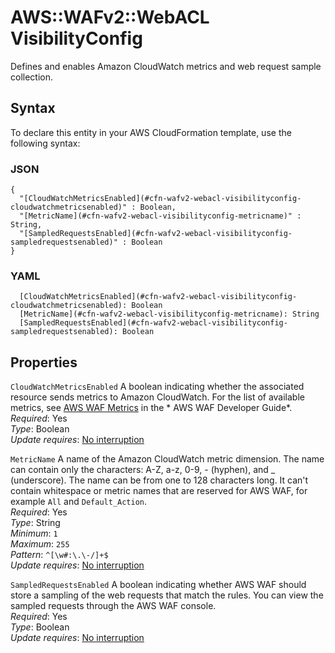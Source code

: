 # AWS::WAFv2::WebACL VisibilityConfig<a name="aws-properties-wafv2-webacl-visibilityconfig"></a>

Defines and enables Amazon CloudWatch metrics and web request sample collection\. 

## Syntax<a name="aws-properties-wafv2-webacl-visibilityconfig-syntax"></a>

To declare this entity in your AWS CloudFormation template, use the following syntax:

### JSON<a name="aws-properties-wafv2-webacl-visibilityconfig-syntax.json"></a>

```
{
  "[CloudWatchMetricsEnabled](#cfn-wafv2-webacl-visibilityconfig-cloudwatchmetricsenabled)" : Boolean,
  "[MetricName](#cfn-wafv2-webacl-visibilityconfig-metricname)" : String,
  "[SampledRequestsEnabled](#cfn-wafv2-webacl-visibilityconfig-sampledrequestsenabled)" : Boolean
}
```

### YAML<a name="aws-properties-wafv2-webacl-visibilityconfig-syntax.yaml"></a>

```
  [CloudWatchMetricsEnabled](#cfn-wafv2-webacl-visibilityconfig-cloudwatchmetricsenabled): Boolean
  [MetricName](#cfn-wafv2-webacl-visibilityconfig-metricname): String
  [SampledRequestsEnabled](#cfn-wafv2-webacl-visibilityconfig-sampledrequestsenabled): Boolean
```

## Properties<a name="aws-properties-wafv2-webacl-visibilityconfig-properties"></a>

`CloudWatchMetricsEnabled`  <a name="cfn-wafv2-webacl-visibilityconfig-cloudwatchmetricsenabled"></a>
A boolean indicating whether the associated resource sends metrics to Amazon CloudWatch\. For the list of available metrics, see [AWS WAF Metrics](https://docs.aws.amazon.com/waf/latest/developerguide/monitoring-cloudwatch.html#waf-metrics) in the * AWS WAF Developer Guide*\.  
*Required*: Yes  
*Type*: Boolean  
*Update requires*: [No interruption](https://docs.aws.amazon.com/AWSCloudFormation/latest/UserGuide/using-cfn-updating-stacks-update-behaviors.html#update-no-interrupt)

`MetricName`  <a name="cfn-wafv2-webacl-visibilityconfig-metricname"></a>
A name of the Amazon CloudWatch metric dimension\. The name can contain only the characters: A\-Z, a\-z, 0\-9, \- \(hyphen\), and \_ \(underscore\)\. The name can be from one to 128 characters long\. It can't contain whitespace or metric names that are reserved for AWS WAF, for example `All` and `Default_Action`\.   
*Required*: Yes  
*Type*: String  
*Minimum*: `1`  
*Maximum*: `255`  
*Pattern*: `^[\w#:\.\-/]+$`  
*Update requires*: [No interruption](https://docs.aws.amazon.com/AWSCloudFormation/latest/UserGuide/using-cfn-updating-stacks-update-behaviors.html#update-no-interrupt)

`SampledRequestsEnabled`  <a name="cfn-wafv2-webacl-visibilityconfig-sampledrequestsenabled"></a>
A boolean indicating whether AWS WAF should store a sampling of the web requests that match the rules\. You can view the sampled requests through the AWS WAF console\.   
*Required*: Yes  
*Type*: Boolean  
*Update requires*: [No interruption](https://docs.aws.amazon.com/AWSCloudFormation/latest/UserGuide/using-cfn-updating-stacks-update-behaviors.html#update-no-interrupt)